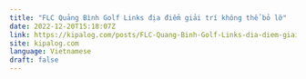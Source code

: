 ```yaml
---
title: "FLC Quảng Bình Golf Links địa điểm giải trí không thể bỏ lỡ"
date: 2022-12-20T15:18:07Z
link: https://kipalog.com/posts/FLC-Quang-Binh-Golf-Links-dia-diem-giai-tri-khong-the-bo-lo?utm_medium=RSS&utm_source=news.12bit.vn
site: kipalog.com
language: Vietnamese
draft: false
---
```

